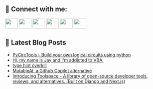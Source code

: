 ## 🔎 Connect with me:
[<img height="32" width="40" src="https://cdn.jsdelivr.net/npm/simple-icons@v5/icons/telegram.svg" />](https://t.me/bullbesh)
[<img height="32" width="40" src="https://cdn.jsdelivr.net/npm/simple-icons@v5/icons/vk.svg" />](https://vk.com/bullbesh)
[<img height="32" width="40" src="https://cdn.jsdelivr.net/npm/simple-icons@v5/icons/twitter.svg" />](https://twitter.com/bullbesh1)
[<img height="32" width="40" src="https://cdn.jsdelivr.net/npm/simple-icons@v5/icons/instagram.svg" />](https://www.instagram.com/bullbesh)
[<img height="32" width="40" src="https://cdn.jsdelivr.net/npm/simple-icons@v5/icons/reddit.svg" />](https://www.reddit.com/user/bullbesh)
[<img height="32" width="40" src="https://cdn.jsdelivr.net/npm/simple-icons@v5/icons/youtube.svg" />](https://www.youtube.com/channel/UCtfjRs6uzgq5mfm8S06WTcg)

## 📕 Latest Blog Posts
<!-- BLOG-POST-LIST:START -->
- [PyCircTools - Build your own logical circuits using python](https://www.reddit.com/r/Python/comments/vy7j5o/pycirctools_build_your_own_logical_circuits_using/)
- [Hi, my name is Jay and I&#39;m addicted to VBA.](https://www.reddit.com/r/Python/comments/vy7164/hi_my_name_is_jay_and_im_addicted_to_vba/)
- [type hint overkill](https://www.reddit.com/r/Python/comments/vy70vo/type_hint_overkill/)
- [MutableAI, a Github Copilot alternative](https://www.reddit.com/r/Python/comments/vy692t/mutableai_a_github_copilot_alternative/)
- [Introducing Toolspace - A library of open-source developer tools, reviews, and alternatives. &lpar;Built on Django and Next.js&rpar;](https://www.reddit.com/r/Python/comments/vy51rr/introducing_toolspace_a_library_of_opensource/)
<!-- BLOG-POST-LIST:END -->
